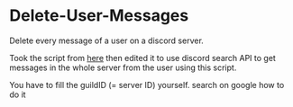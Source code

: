 # Delete-User-Messages
Delete every message of a user on a discord server.

Took the script from [here](https://gist.github.com/z861gz6wb2/fd89c6cf9db9662c68698736d937f0d2) then edited it to use discord search API to get messages in the whole server from the user using this script.

You have to fill the guildID (= server ID) yourself. search on google how to do it
